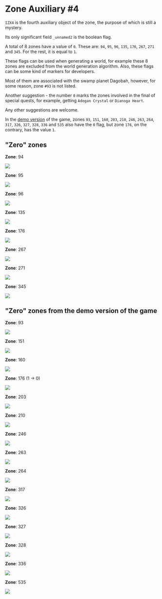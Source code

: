 Zone Auxiliary #4
=================

`IZX4` is the fourth auxiliary object of the zone, the purpose of which is still a mystery.

Its only significant field `_unnamed2` is the boolean flag.

A total of 8 zones have a value of `0`. These are: `94`, `95`, `96`, `135`, `176`, `267`, `271` and `345`.
For the rest, it is equal to `1`.

These flags can be used when generating a world, for example these 8 zones are excluded from the world generation algorithm.
Also, these flags can be some kind of markers for developers.

Most of them are associated with the swamp planet Dagobah, however, for some reason, zone `#93` is not listed.

Another suggestion - the number `0` marks the zones involved in the final of special quests, for example,
getting `Adegan Crystal` or `Dianoga Heart`.

Any other suggestions are welcome.

In the [demo version](demo.md) of the game, zones `93`, `151`, `160`, `203`, `210`, `246`, `263`, `264`, 
`317`, `326`, `327`, `328`, `336` and `535` also have the `0` flag,
but zone `176`, on the contrary, has the value `1`.

"Zero" zones
------------

**Zone**: 94

![](images/zones/094.png)

**Zone**: 95

![](images/zones/095.png)

**Zone**: 96

![](images/zones/096.png)

**Zone**: 135

![](images/zones/135.png)

**Zone**: 176

![](images/zones/176.png)

**Zone**: 267

![](images/zones/267.png)

**Zone**: 271

![](images/zones/271.png)

**Zone**: 345

![](images/zones/345.png)


"Zero" zones from the demo version of the game
----------------------------------------------

**Zone**: 93

![](images/zones/093.png)

**Zone**: 151

![](images/zones/151.png)

**Zone**: 160

![](images/zones/160.png)

**Zone**: 176 (1 -> 0)

![](images/zones/176.png)

**Zone**: 203

![](images/zones/203.png)

**Zone**: 210

![](images/zones/210.png)

**Zone**: 246

![](images/zones/246.png)

**Zone**: 263

![](images/zones/263.png)

**Zone**: 264

![](images/zones/264.png)

**Zone**: 317

![](images/zones/317.png)

**Zone**: 326

![](images/zones/326.png)

**Zone**: 327

![](images/zones/327.png)

**Zone**: 328

![](images/zones/328.png)

**Zone**: 336

![](images/zones/336.png)

**Zone**: 535

![](images/zones/535.png)
